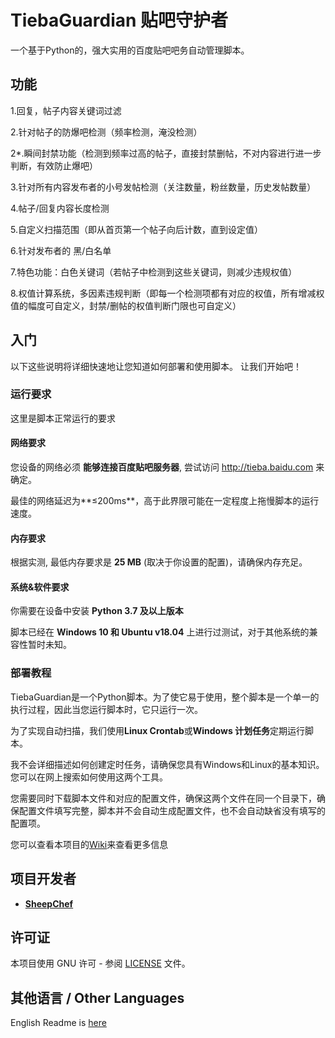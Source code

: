 # TiebaGuardian 贴吧守护者

一个基于Python的，强大实用的百度贴吧吧务自动管理脚本。
## 功能

1.回复，帖子内容关键词过滤

2.针对帖子的防爆吧检测（频率检测，淹没检测）

2*.瞬间封禁功能（检测到频率过高的帖子，直接封禁删帖，不对内容进行进一步判断，有效防止爆吧）

3.针对所有内容发布者的小号发帖检测（关注数量，粉丝数量，历史发帖数量）

4.帖子/回复内容长度检测

5.自定义扫描范围（即从首页第一个帖子向后计数，直到设定值）

6.针对发布者的 黑/白名单

7.特色功能：白色关键词（若帖子中检测到这些关键词，则减少违规权值）

8.权值计算系统，多因素违规判断（即每一个检测项都有对应的权值，所有增减权值的幅度可自定义，封禁/删帖的权值判断门限也可自定义）

## 入门

以下这些说明将详细快速地让您知道如何部署和使用脚本。
让我们开始吧！

### 运行要求

这里是脚本正常运行的要求

#### 网络要求

您设备的网络必须 **能够连接百度贴吧服务器**, 尝试访问 http://tieba.baidu.com 来确定。

最佳的网络延迟为**≤200ms**，高于此界限可能在一定程度上拖慢脚本的运行速度。

#### 内存要求

根据实测, 最低内存要求是 **25 MB** (取决于你设置的配置)，请确保内存充足。

#### 系统&软件要求

你需要在设备中安装 **Python 3.7 及以上版本**

脚本已经在 **Windows 10 和 Ubuntu v18.04** 上进行过测试，对于其他系统的兼容性暂时未知。

### 部署教程

TiebaGuardian是一个Python脚本。为了使它易于使用，整个脚本是一个单一的执行过程，因此当您运行脚本时，它只运行一次。

为了实现自动扫描，我们使用**Linux Crontab**或**Windows 计划任务**定期运行脚本。

我不会详细描述如何创建定时任务，请确保您具有Windows和Linux的基本知识。您可以在网上搜索如何使用这两个工具。

您需要同时下载脚本文件和对应的配置文件，确保这两个文件在同一个目录下，确保配置文件填写完整，脚本并不会自动生成配置文件，也不会自动缺省没有填写的配置项。

您可以查看本项目的[Wiki](https://github.com/SheepChef/TiebaGuardian/wiki)来查看更多信息

## 项目开发者

* [**SheepChef**](https://github.com/SheepChef)

## 许可证

本项目使用 GNU 许可 - 参阅 [LICENSE](LICENSE) 文件。

## 其他语言 / Other Languages

English Readme is [here](README.md)
